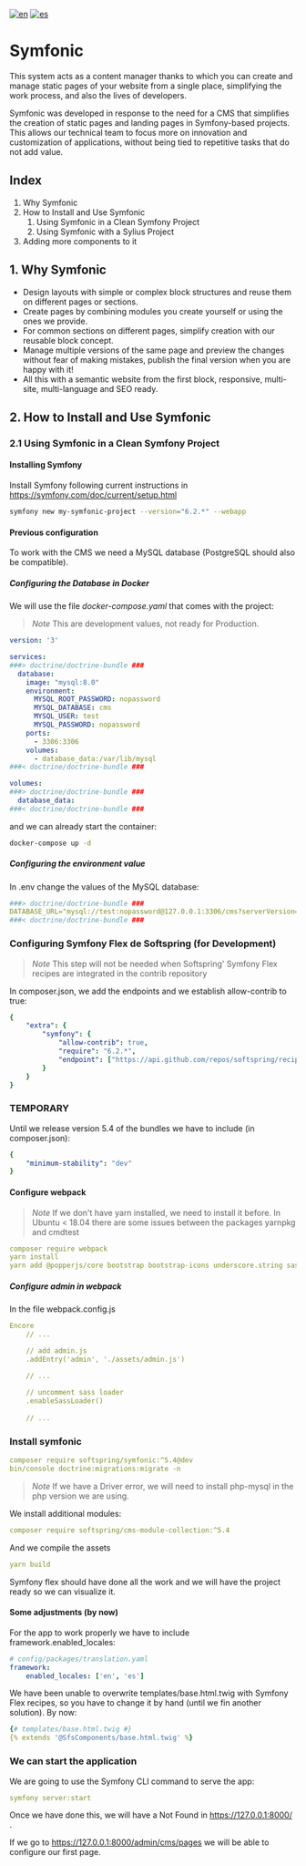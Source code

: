 [![en](https://img.shields.io/badge/lang-en-red.svg)](https://github.com/softspring/symfonic/blob/5.4/README.md)
[![es](https://img.shields.io/badge/lang-es-yellow.svg)](https://github.com/softspring/symfonic/blob/5.4/README-ES.md)

# Symfonic
This system acts as a content manager thanks to which you can create and manage static pages of your website from a single place, simplifying the work process, and also the lives of developers.

Symfonic was developed in response to the need for a CMS that simplifies the creation of static pages and landing pages in Symfony-based projects. This allows our technical team to focus more on innovation and customization of applications, without being tied to repetitive tasks that do not add value.
## Index

1. Why Symfonic
2. How to Install and Use Symfonic
   1. Using Symfonic in a Clean Symfony Project
   2. Using Symfonic with a Sylius Project
3. Adding more components to it

## 1. Why Symfonic

- Design layouts with simple or complex block structures and reuse them on different pages or sections. 
- Create pages by combining modules you create yourself or using the ones we provide. 
- For common sections on different pages, simplify creation with our reusable block concept. 
- Manage multiple versions of the same page and preview the changes without fear of making mistakes, publish the final version when you are happy with it! 
- All this with a semantic website from the first block, responsive, multi-site, multi-language and SEO ready.

## 2. How to Install and Use Symfonic

### 2.1 Using Symfonic in a Clean Symfony Project

#### Installing Symfony

Install Symfony following current instructions in https://symfony.com/doc/current/setup.html

```bash
symfony new my-symfonic-project --version="6.2.*" --webapp
```

#### Previous configuration

To work with the CMS we need a MySQL database (PostgreSQL should also be compatible).

##### Configuring the Database in Docker

We will use the file *docker-compose.yaml* that comes with the project:

> *Note* This are development values, not ready for Production.

```yaml
version: '3'

services:
###> doctrine/doctrine-bundle ###
  database:
    image: "mysql:8.0"
    environment:
      MYSQL_ROOT_PASSWORD: nopassword
      MYSQL_DATABASE: cms
      MYSQL_USER: test
      MYSQL_PASSWORD: nopassword
    ports:
      - 3306:3306
    volumes:
      - database_data:/var/lib/mysql
###< doctrine/doctrine-bundle ###

volumes:
###> doctrine/doctrine-bundle ###
  database_data:
###< doctrine/doctrine-bundle ###
```

and we can already start the container:

```bash
docker-compose up -d
```

##### Configuring the environment value

In .env change the values of the MySQL database:

```yaml
###> doctrine/doctrine-bundle ###
DATABASE_URL="mysql://test:nopassword@127.0.0.1:3306/cms?serverVersion=8.0&charset=utf8mb4"
###< doctrine/doctrine-bundle ###
```

### Configuring Symfony Flex de Softspring (for Development)
> *Note* This step will not be needed when Softspring' Symfony Flex recipes are integrated in the contrib repository

In composer.json, we add the endpoints and we establish allow-contrib to true:

```yaml
{
    "extra": {
        "symfony": {
            "allow-contrib": true,
            "require": "6.2.*",
            "endpoint": ["https://api.github.com/repos/softspring/recipes/contents/index.json", "flex://defaults"]
        }
    }
}
```

### TEMPORARY
Until we release version 5.4 of the bundles we have to include (in composer.json):

```yaml
{
    "minimum-stability": "dev"
}
```

#### Configure webpack
> *Note* If we don't have yarn installed, we need to install it before. In Ubuntu < 18.04 there are some issues between the packages 
> yarnpkg and cmdtest

```yaml
composer require webpack
yarn install
yarn add @popperjs/core bootstrap bootstrap-icons underscore.string sass-loader@^13.0.0 sass --dev
```

##### Configure admin in webpack

In the file webpack.config.js

```yaml
Encore
    // ...

    // add admin.js
    .addEntry('admin', './assets/admin.js')

    // ...
    
    // uncomment sass loader
    .enableSassLoader()
    
    // ...
```

### Install symfonic

```yaml
composer require softspring/symfonic:^5.4@dev
bin/console doctrine:migrations:migrate -n
```

> *Note* If we have a Driver error, we will need to install php-mysql in the php version we are using.

We install additional modules: 

```yaml
composer require softspring/cms-module-collection:^5.4
```

And we compile the assets

```yaml
yarn build
```

Symfony flex should have done all the work and we will have the project ready so we can visualize it.

#### Some adjustments (by now)
For the app to work properly we have to include framework.enabled_locales:

```yaml
# config/packages/translation.yaml
framework:
    enabled_locales: ['en', 'es']
``` 

We have been unable to overwrite templates/base.html.twig with Symfony Flex recipes, so you have to change it by hand (until we fin another solution). By now:

```yaml
{# templates/base.html.twig #}
{% extends '@SfsComponents/base.html.twig' %}
``` 

### We can start the application
We are going to use the Symfony CLI command to serve the app:

```yaml
symfony server:start
``` 

Once we have done this, we will have a Not Found in https://127.0.0.1:8000/ .

If we go to https://127.0.0.1:8000/admin/cms/pages we will be able to configure our first page.
